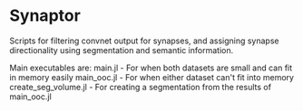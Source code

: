 # Synaptor
Scripts for filtering convnet output for synapses, and assigning synapse directionality using segmentation and semantic information.

Main executables are:
main.jl - For when both datasets are small and can fit in memory easily
main_ooc.jl - For when either dataset can't fit into memory
create_seg_volume.jl - For creating a segmentation from the results of main_ooc.jl

